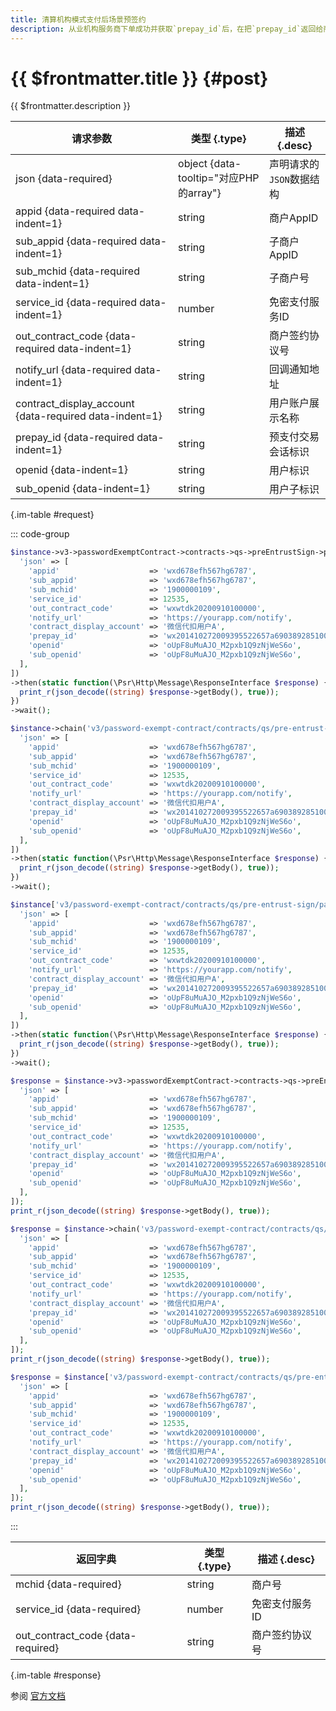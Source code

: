 ```yaml
---
title: 清算机构模式支付后场景预签约
description: 从业机构服务商下单成功并获取`prepay_id`后，在把`prepay_id`返回给商户系统前，需先调用该预签约接口完成预签约。预签约成功后，若用户支付成功、且操作未超时（预签约会话在2小时的有效期内）、且无其他特殊原因，将提示用户可以开通免密支付签约；预签约失败时，将不会提示用户开通免密支付。 注意 用户在微信的页面中完成免密支付签约后，微信会同时将签约信息通过异步通知的方式通知给商户后台。 如果用户放弃签约或签约失败则不通知。
---
```


# {{ $frontmatter.title }} {#post}

{{ $frontmatter.description }}

| 请求参数 | 类型 {.type} | 描述 {.desc}
| --- | --- | ---
| json {data-required} | object {data-tooltip="对应PHP的array"} | 声明请求的`JSON`数据结构
| appid {data-required data-indent=1} | string | 商户AppID
| sub_appid {data-required data-indent=1} | string | 子商户AppID
| sub_mchid {data-required data-indent=1} | string | 子商户号
| service_id {data-required data-indent=1} | number | 免密支付服务ID
| out_contract_code {data-required data-indent=1} | string | 商户签约协议号
| notify_url {data-required data-indent=1} | string | 回调通知地址
| contract_display_account {data-required data-indent=1} | string | 用户账户展示名称
| prepay_id {data-required data-indent=1} | string | 预支付交易会话标识
| openid {data-indent=1} | string | 用户标识
| sub_openid {data-indent=1} | string | 用户子标识

{.im-table #request}

::: code-group

```php [异步纯链式]
$instance->v3->passwordExemptContract->contracts->qs->preEntrustSign->payRedirectSign->postAsync([
  'json' => [
    'appid'                    => 'wxd678efh567hg6787',
    'sub_appid'                => 'wxd678efh567hg6787',
    'sub_mchid'                => '1900000109',
    'service_id'               => 12535,
    'out_contract_code'        => 'wxwtdk20200910100000',
    'notify_url'               => 'https://yourapp.com/notify',
    'contract_display_account' => '微信代扣用户A',
    'prepay_id'                => 'wx201410272009395522657a690389285100',
    'openid'                   => 'oUpF8uMuAJO_M2pxb1Q9zNjWeS6o',
    'sub_openid'               => 'oUpF8uMuAJO_M2pxb1Q9zNjWeS6o',
  ],
])
->then(static function(\Psr\Http\Message\ResponseInterface $response) {
  print_r(json_decode((string) $response->getBody(), true));
})
->wait();
```

```php [异步声明式]
$instance->chain('v3/password-exempt-contract/contracts/qs/pre-entrust-sign/pay-redirect-sign')->postAsync([
  'json' => [
    'appid'                    => 'wxd678efh567hg6787',
    'sub_appid'                => 'wxd678efh567hg6787',
    'sub_mchid'                => '1900000109',
    'service_id'               => 12535,
    'out_contract_code'        => 'wxwtdk20200910100000',
    'notify_url'               => 'https://yourapp.com/notify',
    'contract_display_account' => '微信代扣用户A',
    'prepay_id'                => 'wx201410272009395522657a690389285100',
    'openid'                   => 'oUpF8uMuAJO_M2pxb1Q9zNjWeS6o',
    'sub_openid'               => 'oUpF8uMuAJO_M2pxb1Q9zNjWeS6o',
  ],
])
->then(static function(\Psr\Http\Message\ResponseInterface $response) {
  print_r(json_decode((string) $response->getBody(), true));
})
->wait();
```

```php [异步属性式]
$instance['v3/password-exempt-contract/contracts/qs/pre-entrust-sign/pay-redirect-sign']->postAsync([
  'json' => [
    'appid'                    => 'wxd678efh567hg6787',
    'sub_appid'                => 'wxd678efh567hg6787',
    'sub_mchid'                => '1900000109',
    'service_id'               => 12535,
    'out_contract_code'        => 'wxwtdk20200910100000',
    'notify_url'               => 'https://yourapp.com/notify',
    'contract_display_account' => '微信代扣用户A',
    'prepay_id'                => 'wx201410272009395522657a690389285100',
    'openid'                   => 'oUpF8uMuAJO_M2pxb1Q9zNjWeS6o',
    'sub_openid'               => 'oUpF8uMuAJO_M2pxb1Q9zNjWeS6o',
  ],
])
->then(static function(\Psr\Http\Message\ResponseInterface $response) {
  print_r(json_decode((string) $response->getBody(), true));
})
->wait();
```

```php [同步纯链式]
$response = $instance->v3->passwordExemptContract->contracts->qs->preEntrustSign->payRedirectSign->post([
  'json' => [
    'appid'                    => 'wxd678efh567hg6787',
    'sub_appid'                => 'wxd678efh567hg6787',
    'sub_mchid'                => '1900000109',
    'service_id'               => 12535,
    'out_contract_code'        => 'wxwtdk20200910100000',
    'notify_url'               => 'https://yourapp.com/notify',
    'contract_display_account' => '微信代扣用户A',
    'prepay_id'                => 'wx201410272009395522657a690389285100',
    'openid'                   => 'oUpF8uMuAJO_M2pxb1Q9zNjWeS6o',
    'sub_openid'               => 'oUpF8uMuAJO_M2pxb1Q9zNjWeS6o',
  ],
]);
print_r(json_decode((string) $response->getBody(), true));
```

```php [同步声明式]
$response = $instance->chain('v3/password-exempt-contract/contracts/qs/pre-entrust-sign/pay-redirect-sign')->post([
  'json' => [
    'appid'                    => 'wxd678efh567hg6787',
    'sub_appid'                => 'wxd678efh567hg6787',
    'sub_mchid'                => '1900000109',
    'service_id'               => 12535,
    'out_contract_code'        => 'wxwtdk20200910100000',
    'notify_url'               => 'https://yourapp.com/notify',
    'contract_display_account' => '微信代扣用户A',
    'prepay_id'                => 'wx201410272009395522657a690389285100',
    'openid'                   => 'oUpF8uMuAJO_M2pxb1Q9zNjWeS6o',
    'sub_openid'               => 'oUpF8uMuAJO_M2pxb1Q9zNjWeS6o',
  ],
]);
print_r(json_decode((string) $response->getBody(), true));
```

```php [同步属性式]
$response = $instance['v3/password-exempt-contract/contracts/qs/pre-entrust-sign/pay-redirect-sign']->post([
  'json' => [
    'appid'                    => 'wxd678efh567hg6787',
    'sub_appid'                => 'wxd678efh567hg6787',
    'sub_mchid'                => '1900000109',
    'service_id'               => 12535,
    'out_contract_code'        => 'wxwtdk20200910100000',
    'notify_url'               => 'https://yourapp.com/notify',
    'contract_display_account' => '微信代扣用户A',
    'prepay_id'                => 'wx201410272009395522657a690389285100',
    'openid'                   => 'oUpF8uMuAJO_M2pxb1Q9zNjWeS6o',
    'sub_openid'               => 'oUpF8uMuAJO_M2pxb1Q9zNjWeS6o',
  ],
]);
print_r(json_decode((string) $response->getBody(), true));
```

:::

| 返回字典 | 类型 {.type} | 描述 {.desc}
| --- | --- | ---
| mchid {data-required} | string | 商户号
| service_id {data-required} | number | 免密支付服务ID
| out_contract_code {data-required} | string | 商户签约协议号

{.im-table #response}

参阅 [官方文档](https://pay.weixin.qq.com/doc/v3/partner/4012471286)

